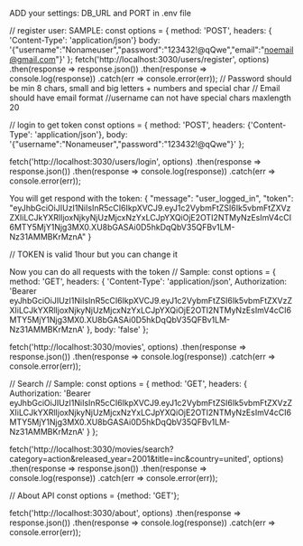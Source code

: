 ADD your settings: DB_URL and PORT in .env file

// register user: SAMPLE:
const options = {
method: 'POST',
headers: {
'Content-Type': 'application/json'}
body: '{"username":"Nonameuser","password":"123432!@qQwe","email":"noemail@gmail.com"}'
};
fetch('http://localhost:3030/users/register', options)
.then(response => response.json())
.then(response => console.log(response))
.catch(err => console.error(err));
// Password should be min 8 chars, small and big letters + numbers and special char
// Email should have email format
//username can not have special chars maxlength 20

// login to get token
const options = {
method: 'POST',
headers: {'Content-Type': 'application/json'},
body: '{"username":"Nonameuser","password":"123432!@qQwe"}'
};

fetch('http://localhost:3030/users/login', options)
.then(response => response.json())
.then(response => console.log(response))
.catch(err => console.error(err));

You will get respond with the token:
{
"message": "user_logged_in",
"token": "eyJhbGciOiJIUzI1NiIsInR5cCI6IkpXVCJ9.eyJ1c2VybmFtZSI6Ik5vbmFtZXVzZXIiLCJkYXRlIjoxNjkyNjUzMjcxNzYxLCJpYXQiOjE2OTI2NTMyNzEsImV4cCI6MTY5MjY1Njg3MX0.XU8bGASAi0D5hkDqQbV35QFBv1LM-Nz31AMMBKrMznA"
}

// TOKEN is valid 1hour but you can change it

Now you can do all requests with the token
// Sample: const options = {
method: 'GET',
headers: {
'Content-Type': 'application/json',
Authorization: 'Bearer eyJhbGciOiJIUzI1NiIsInR5cCI6IkpXVCJ9.eyJ1c2VybmFtZSI6Ik5vbmFtZXVzZXIiLCJkYXRlIjoxNjkyNjUzMjcxNzYxLCJpYXQiOjE2OTI2NTMyNzEsImV4cCI6MTY5MjY1Njg3MX0.XU8bGASAi0D5hkDqQbV35QFBv1LM-Nz31AMMBKrMznA'
},
body: 'false'
};

fetch('http://localhost:3030/movies', options)
.then(response => response.json())
.then(response => console.log(response))
.catch(err => console.error(err));

// Search
// Sample:
const options = {
method: 'GET',
headers: {
Authorization: 'Bearer eyJhbGciOiJIUzI1NiIsInR5cCI6IkpXVCJ9.eyJ1c2VybmFtZSI6Ik5vbmFtZXVzZXIiLCJkYXRlIjoxNjkyNjUzMjcxNzYxLCJpYXQiOjE2OTI2NTMyNzEsImV4cCI6MTY5MjY1Njg3MX0.XU8bGASAi0D5hkDqQbV35QFBv1LM-Nz31AMMBKrMznA'
}
};

fetch('http://localhost:3030/movies/search?category=action&released_year=2001&title=inc&country=united', options)
.then(response => response.json())
.then(response => console.log(response))
.catch(err => console.error(err));

// About API
const options = {method: 'GET'};

fetch('http://localhost:3030/about', options)
.then(response => response.json())
.then(response => console.log(response))
.catch(err => console.error(err));
